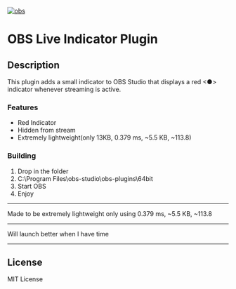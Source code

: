 <a href="https://ibb.co/3YmZ9rJy"><img src="https://i.ibb.co/5xhHgM7W/obs.jpg" alt="obs" border="0" /></a>

# OBS Live Indicator Plugin

## Description
This plugin adds a small indicator to OBS Studio that displays a red <●> indicator whenever streaming is active.

### Features
- Red Indicator
- Hidden from stream
- Extremely lightweight(only 13KB, 0.379 ms, ~5.5 KB, ~113.8)

### Building
1. Drop in the folder
2. C:\Program Files\obs-studio\obs-plugins\64bit
3. Start OBS
4. Enjoy
---

Made to be extremely lightweight only using 0.379 ms, ~5.5 KB, ~113.8

---

Will launch better when I have time

---

## License

MIT License




